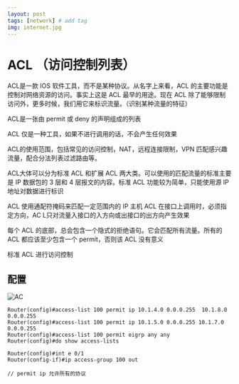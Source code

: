 ```yaml
---
layout: post
tags: [network] # add tag
img: internet.jpg
---
```


# ACL （访问控制列表）

ACL是一款 IOS 软件工具，而不是某种协议。从名字上来看，ACL 的主要功能是控制对网络资源的访问。事实上这是 ACL 最早的用途。现在 ACL 除了能够限制访问外，更多时候，我们用它来标识流量。（识别某种流量的特征）

ACL是一张由 permit 或 deny 的声明组成的列表

ACL 仅是一种工具，如果不进行调用的话，不会产生任何效果

ACL的使用范围，包括常见的访问控制，NAT，远程连接限制，VPN 匹配感兴趣流量，配合分法列表过滤路由等。

ACL大体可以分为标准 ACL 和扩展 ACL 两大类。可以使用的匹配流量的标准主要是 IP 数据包的 3 层和 4 层报文的内容。标准 ACL 功能较为简单，只能使用源 IP 地址对数据进行标识

ACL 使用通配符掩码来匹配一定范围内的 IP 主机
ACL 在接口上调用时，必须指定方向，AC L只对流量入接口的入方向或出接口的出方向产生效果

每个 ACL 的底部，总会包含一个隐式的拒绝语句。它会匹配所有流量。所有的 ACL 都应该至少包含一个 permit，否则该 ACL 没有意义

标准 ACL 进行访问控制

## 配置

![AC]({{site.baseurl}}/assets/img/ACL.png)

```
Router(config)#access-list 100 permit ip 10.1.4.0 0.0.0.255  10.1.8.0 0.0.0.255
Router(config)#access-list 100 permit ip 10.1.5.0 0.0.0.255 10.1.7.0 0.0.0.255
Router(config)#access-list 100 permit eigrp any any
Router(config)#do show access-lists

Router(config)#int e 0/1
Router(config-if)#ip access-group 100 out

// permit ip 允许所有的协议
```

